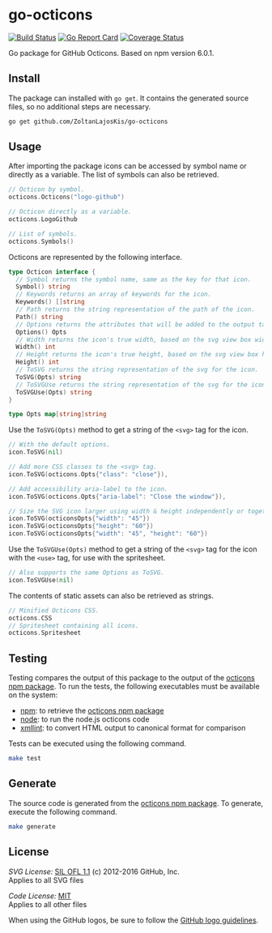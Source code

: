 # go-octicons

[![Build Status](https://travis-ci.org/ZoltanLajosKis/go-octicons.svg?branch=master)](https://travis-ci.org/ZoltanLajosKis/go-octicons)
[![Go Report Card](https://goreportcard.com/badge/github.com/ZoltanLajosKis/go-octicons)](https://goreportcard.com/report/github.com/ZoltanLajosKis/go-octicons)
[![Coverage Status](https://coveralls.io/repos/github/ZoltanLajosKis/go-octicons/badge.svg?branch=master)](https://coveralls.io/github/ZoltanLajosKis/go-octicons?branch=master)

Go package for GitHub Octicons. Based on npm version 6.0.1.


## Install
The package can installed with `go get`. It contains the generated source
files, so no additional steps are necessary.
```sh
go get github.com/ZoltanLajosKis/go-octicons
```

## Usage
After importing the package icons can be accessed by symbol name or directly
as a variable. The list of symbols can also be retrieved.
```go
// Octicon by symbol.
octicons.Octicons("logo-github")

// Octicon directly as a variable.
octicons.LogoGithub

// List of symbols.
octicons.Symbols()
```

Octicons are represented by the following interface.
```go
type Octicon interface {
  // Symbol returns the symbol name, same as the key for that icon.
  Symbol() string
  // Keywords returns an array of keywords for the icon.
  Keywords() []string
  // Path returns the string representation of the path of the icon.
  Path() string
  // Options returns the attributes that will be added to the output tag.
  Options() Opts
  // Width returns the icon's true width, based on the svg view box width.
  Width() int
  // Height returns the icon's true height, based on the svg view box height.
  Height() int
  // ToSVG returns the string representation of the svg for the icon.
  ToSVG(Opts) string
  // ToSVGUse returns the string representation of the svg for the icon to use with sprites.
  ToSVGUse(Opts) string
}

type Opts map[string]string
```

Use the `ToSVG(Opts)` method to get a string of the `<svg>` tag for the icon.
```go
// With the default options.
icon.ToSVG(nil)

// Add more CSS classes to the <svg> tag.
icon.ToSVG(octicons.Opts{"class": "close"}),

// Add accessibility aria-label to the icon.
icon.ToSVG(octicons.Opts{"aria-label": "Close the window"}),

// Size the SVG icon larger using width & height independently or together.
icon.ToSVG(octiconsOpts{"width": "45"})
icon.ToSVG(octiconsOpts{"height": "60"})
icon.ToSVG(octiconsOpts{"width": "45", "height": "60"})
```

Use the `ToSVGUse(Opts)` method to get a string of the `<svg>` tag for the icon
with the `<use>` tag, for use with the spritesheet.
```go
// Also supports the same Options as ToSVG.
icon.ToSVGUse(nil)
```

The contents of static assets can also be retrieved as strings.
```go
// Minified Octicons CSS.
octicons.CSS
// Spritesheet containing all icons.
octicons.Spritesheet
```


## Testing
Testing compares the output of this package to the output of the
[octicons npm package][npm-octicons]. To run the tests, the following
executables must be available on the system:
- [npm][npm]: to retrieve the [octicons npm package][npm-octicons]
- [node][node]: to run the node.js octicons code
- [xmllint][xmllint]: to convert HTML output to canonical format for comparison

Tests can be executed using the following command.
```sh
make test
```


## Generate
The source code is generated from the [octicons npm package][npm-octicons]. To
generate, execute the following command.
```sh
make generate
```


## License
_SVG License:_ [SIL OFL 1.1](http://scripts.sil.org/OFL) (c) 2012-2016 GitHub, Inc.  
Applies to all SVG files

_Code License:_ [MIT](./LICENSE)  
Applies to all other files

When using the GitHub logos, be sure to follow the [GitHub logo guidelines](https://github.com/logos).

  
[node]: https://nodejs.org/
[npm-octicons]: https://www.npmjs.com/package/octicons
[npm]: https://www.npmjs.com/
[xmllint]: http://xmlsoft.org/xmllint.html
